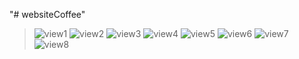 "# websiteCoffee" 
> ![view1](https://user-images.githubusercontent.com/98043267/175780631-10272627-f695-482c-b7de-ddd0f5a18c16.PNG) ![view2](https://user-images.githubusercontent.com/98043267/175780672-bdfd6798-7a2f-4f5b-9fb1-7e561c6ba37f.PNG) ![view3](https://user-images.githubusercontent.com/98043267/175780679-840efbcb-c3a6-4ec3-9f40-496d45085381.PNG) ![view4](https://user-images.githubusercontent.com/98043267/175780682-76270766-ca50-4c37-acc9-38b578013775.PNG) ![view5](https://user-images.githubusercontent.com/98043267/175780683-1b1e25d5-9c3e-4462-9015-24c4a27e9ff3.PNG) ![view6](https://user-images.githubusercontent.com/98043267/175780686-61baf1c9-8d1c-4ea9-b690-6fa51b062c63.PNG) ![view7](https://user-images.githubusercontent.com/98043267/175780691-579e9966-51bf-4d0f-8c3f-c3dfaffc10b6.PNG) ![view8](https://user-images.githubusercontent.com/98043267/175780695-97c0ac5c-528d-4c34-959f-27f9831cb7b0.PNG)
